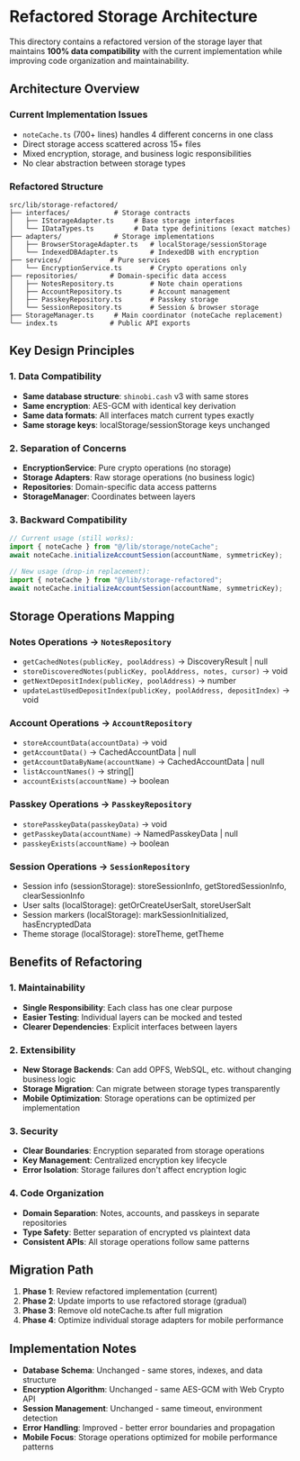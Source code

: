 # Refactored Storage Architecture

This directory contains a refactored version of the storage layer that maintains **100% data compatibility** with the current implementation while improving code organization and maintainability.

## **Architecture Overview**

### **Current Implementation Issues**
- `noteCache.ts` (700+ lines) handles 4 different concerns in one class
- Direct storage access scattered across 15+ files
- Mixed encryption, storage, and business logic responsibilities
- No clear abstraction between storage types

### **Refactored Structure**
```
src/lib/storage-refactored/
├── interfaces/           # Storage contracts
│   ├── IStorageAdapter.ts     # Base storage interfaces
│   └── IDataTypes.ts          # Data type definitions (exact matches)
├── adapters/             # Storage implementations
│   ├── BrowserStorageAdapter.ts   # localStorage/sessionStorage
│   └── IndexedDBAdapter.ts        # IndexedDB with encryption
├── services/            # Pure services
│   └── EncryptionService.ts       # Crypto operations only
├── repositories/        # Domain-specific data access
│   ├── NotesRepository.ts         # Note chain operations
│   ├── AccountRepository.ts       # Account management
│   ├── PasskeyRepository.ts       # Passkey storage
│   └── SessionRepository.ts       # Session & browser storage
├── StorageManager.ts     # Main coordinator (noteCache replacement)
└── index.ts             # Public API exports
```

## **Key Design Principles**

### **1. Data Compatibility**
- **Same database structure**: `shinobi.cash` v3 with same stores
- **Same encryption**: AES-GCM with identical key derivation
- **Same data formats**: All interfaces match current types exactly
- **Same storage keys**: localStorage/sessionStorage keys unchanged

### **2. Separation of Concerns**
- **EncryptionService**: Pure crypto operations (no storage)
- **Storage Adapters**: Raw storage operations (no business logic)
- **Repositories**: Domain-specific data access patterns
- **StorageManager**: Coordinates between layers

### **3. Backward Compatibility**
```typescript
// Current usage (still works):
import { noteCache } from "@/lib/storage/noteCache";
await noteCache.initializeAccountSession(accountName, symmetricKey);

// New usage (drop-in replacement):
import { noteCache } from "@/lib/storage-refactored";
await noteCache.initializeAccountSession(accountName, symmetricKey);
```

## **Storage Operations Mapping**

### **Notes Operations** → `NotesRepository`
- `getCachedNotes(publicKey, poolAddress)` → DiscoveryResult | null
- `storeDiscoveredNotes(publicKey, poolAddress, notes, cursor)` → void
- `getNextDepositIndex(publicKey, poolAddress)` → number
- `updateLastUsedDepositIndex(publicKey, poolAddress, depositIndex)` → void

### **Account Operations** → `AccountRepository`
- `storeAccountData(accountData)` → void
- `getAccountData()` → CachedAccountData | null
- `getAccountDataByName(accountName)` → CachedAccountData | null
- `listAccountNames()` → string[]
- `accountExists(accountName)` → boolean

### **Passkey Operations** → `PasskeyRepository`
- `storePasskeyData(passkeyData)` → void
- `getPasskeyData(accountName)` → NamedPasskeyData | null
- `passkeyExists(accountName)` → boolean

### **Session Operations** → `SessionRepository`
- Session info (sessionStorage): storeSessionInfo, getStoredSessionInfo, clearSessionInfo
- User salts (localStorage): getOrCreateUserSalt, storeUserSalt
- Session markers (localStorage): markSessionInitialized, hasEncryptedData
- Theme storage (localStorage): storeTheme, getTheme

## **Benefits of Refactoring**

### **1. Maintainability**
- **Single Responsibility**: Each class has one clear purpose
- **Easier Testing**: Individual layers can be mocked and tested
- **Clearer Dependencies**: Explicit interfaces between layers

### **2. Extensibility** 
- **New Storage Backends**: Can add OPFS, WebSQL, etc. without changing business logic
- **Storage Migration**: Can migrate between storage types transparently
- **Mobile Optimization**: Storage operations can be optimized per implementation

### **3. Security**
- **Clear Boundaries**: Encryption separated from storage operations
- **Key Management**: Centralized encryption key lifecycle
- **Error Isolation**: Storage failures don't affect encryption logic

### **4. Code Organization**
- **Domain Separation**: Notes, accounts, and passkeys in separate repositories
- **Type Safety**: Better separation of encrypted vs plaintext data
- **Consistent APIs**: All storage operations follow same patterns

## **Migration Path**

1. **Phase 1**: Review refactored implementation (current)
2. **Phase 2**: Update imports to use refactored storage (gradual)
3. **Phase 3**: Remove old noteCache.ts after full migration
4. **Phase 4**: Optimize individual storage adapters for mobile performance

## **Implementation Notes**

- **Database Schema**: Unchanged - same stores, indexes, and data structure
- **Encryption Algorithm**: Unchanged - same AES-GCM with Web Crypto API
- **Session Management**: Unchanged - same timeout, environment detection
- **Error Handling**: Improved - better error boundaries and propagation
- **Mobile Focus**: Storage operations optimized for mobile performance patterns